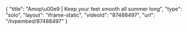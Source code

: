 {
    "title": "Amop\u00e9 | Keep your feet smooth all summer long",
    "type": "solo",
    "layout": "iframe-static",
    "videoId": "87488497",
    "url": "\/tvpembed\/87488497"
}